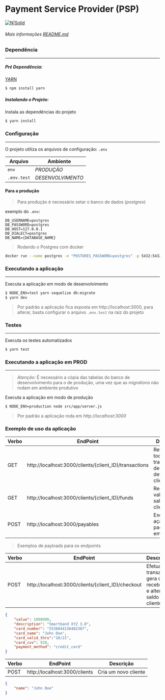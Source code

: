 # Payment Service Provider (PSP)

[![N|Solid](https://pagar.me/static/logo_pagarme-7f30803956c8405d6bd8dce37e6ff06f.svg)](https://pagar.me)


###### Mais informações [README.md](https://github.com/pagarme/vagas/blob/master/desafios/software-engineer-backend/README.md)

### Dependência
___
##### Pré Dependência:
[YARN](https://yarnpkg.com/en/docs/install#debian-stable) 
```sh
$ npm install yarn
```
##### Instalando o Projeto:
Instala as dependências do projeto
```sh
$ yarn install
```
### Configuração
___
O projeto utiliza os arquivos de configuração: `.env` 


| Arquivo | Ambiente |
| ------ | ------ |
| `env` | *PRODUÇÃO* |
| `.env.test` | *DESENVOLVIMENTO* | 

#### Para a produção
>Para produção é necessário setar o banco de dados (*postgres*)

exemplo do `.env`:
```
DB_USERNAME=postgres
DB_PASSWORD=postgres
DB_HOST=127.0.0.1
DB_DIALECT=postgres
DB_NAME={DATABASE_NAME}
```

>Rodando o Postgres com docker

```sh
docker run --name postgres -e "POSTGRES_PASSWORD=postgres" -p 5432:5432 -d postgres
```

### Executando a aplicação
___
Executa a aplicação em modo de desenvolvimento
```sh
$ NODE_ENV=test yarn sequelize db:migrate
$ yarn dev
```
> Por padrão a aplicação fica exposta em http://localhost:3000, para alterar, basta configurar o arquivo `.env.test` na raiz do projeto

### Testes
___
Executa os testes automatizados
```sh
$ yarn test
```

### Executando a aplicação em PROD
___
>*Atenção:* É necessário a cópia das tabelas do banco de desenvolvimento para o de produção, uma vez que as _migrations_ não rodam em ambiente produtivo

Executa a aplicação em modo de produção
```sh
$ NODE_ENV=production node src/app/server.js
```
>Por padrão a aplicação roda em *http://localhost:3000* 

### Exemplo de uso da aplicação

| Verbo | EndPoint | Descrição|
| ------ | ------ |------ |
| GET | http://localhost:3000/clients/{client_ID}/transactions | Retorna todas as transações de um determinado cliente|
| GET | http://localhost:3000/clients/{client_ID}/funds | Recupera os valores de saldo do cliente|
| POST | http://localhost:3000/payables | Executa a ação de pagamento em lote|

>Exemplos de payloads para os endpoints

| Verbo | EndPoint | Descrição|
| ------ | ------ |------ |
| POST | http://localhost:3000/clients/{client_ID}/checkout | Efetua a transação, gera o recebível e altera o saldo do cliente |

```JSON
{
	"value": 1000000,
	"description": "Smartband XYZ 3.0",
	"card_number": "5536044136482387",
	"card_name": "John Doe",
	"card_valid_thru":"10/21",	
	"card_cvv": 938,
	"payment_method": "credit_card"
}
```

| Verbo | EndPoint | Descrição|
| ------ | ------ |------ |
| POST | http://localhost:3000/clients | Cria um novo cliente|
```JSON
{
	"name": "John Doe"
}
```

